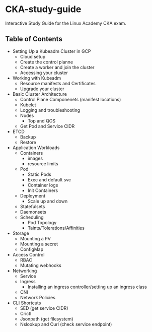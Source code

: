 # CKA-study-guide
Interactive Study Guide for the Linux Academy CKA exam.

## Table of Contents
- Setting Up a Kubeadm Cluster in GCP
    - Cloud setup
    - Create the control planne
    - Create a worker and join the cluster
    - Accessing your cluster
- Working with Kubeadm
    - Resource manifests and Certificates
    - Upgrade your cluster
- Basic Cluster Architecture
    - Control Plane Componenets (manifest locations)
    - Kubelet 
    - Logging and troubleshooting
    - Nodes
       - Top and QOS
    - Get Pod and Service CIDR
- ETCD
    - Backup
    - Restore
- Application Workloads
    - Containers
      - images
      - resource limits
    - Pod
      - Static Pods
      - Exec and default svc
      - Container logs
      - Init Containers
    - Deployment
      - Scale up and down
    - Statefulsets
    - Daemonsets
    - Scheduling
      - Pod Topology
      - Taints/Tolerations/Affinities
- Storage
   - Mounting a PV
   - Mounting a secret
   - ConfigMap
- Access Control
   - RBAC
   - Mutating webhooks
- Networking
   - Service
   - Ingress
       - Installing an ingress controller/setting up an ingress class
   - CNI
   - Network Policies
- CLI Shortcuts 
  - SED (get service CIDR)
  - Crictl
  - Jsonpath (get filesystem)
  - Nslookup and Curl (check service endpoint)
